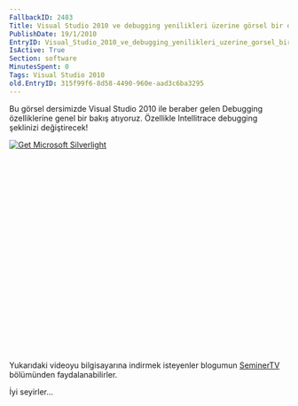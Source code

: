 ```yaml
---
FallbackID: 2483
Title: Visual Studio 2010 ve debugging yenilikleri üzerine görsel bir ders.
PublishDate: 19/1/2010
EntryID: Visual_Studio_2010_ve_debugging_yenilikleri_uzerine_gorsel_bir_ders
IsActive: True
Section: software
MinutesSpent: 0
Tags: Visual Studio 2010
old.EntryID: 315f99f6-8d58-4490-960e-aad3c6ba3295
---
```

Bu görsel dersimizde Visual Studio 2010 ile beraber gelen Debugging
özelliklerine genel bir bakış atıyoruz. Özellikle Intellitrace debugging
şeklinizi değiştirecek!

<div style="width:512px;height:384px;">

[![Get Microsoft
Silverlight](http://go2.microsoft.com/fwlink/?LinkId=108181)](http://go2.microsoft.com/fwlink/?LinkID=124807)

</div>

Yukarıdaki videoyu bilgisayarına indirmek isteyenler blogumun
[SeminerTV](http://daron.yondem.com/tr/formatpage.aspx?path=seminertv.format.html#GorselDersler)
bölümünden faydalanabilirler.

İyi seyirler...


